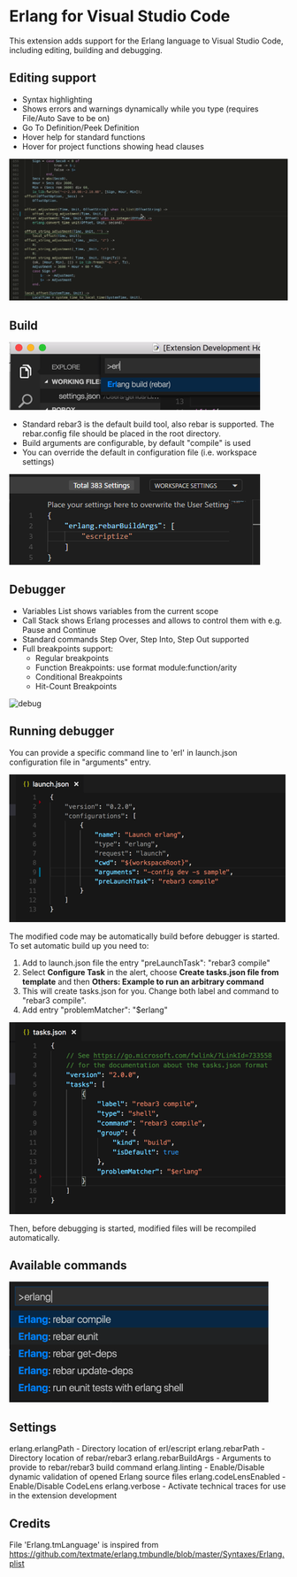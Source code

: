 # Erlang for Visual Studio Code
This extension adds support for the Erlang language to Visual Studio Code, including editing, building and debugging.

## Editing support
- Syntax highlighting
- Shows errors and warnings dynamically while you type (requires File/Auto Save to be on)
- Go To Definition/Peek Definition
- Hover help for standard functions
- Hover for project functions showing head clauses

![editing](images/vscode-erlang-editing.gif)

## Build

![build](images/vscode-erlang-build.png)

- Standard rebar3 is the default build tool, also rebar is supported. The rebar.config file should be placed in the root directory.
- Build arguments are configurable, by default "compile" is used
- You can override the default in configuration file (i.e. workspace settings)

![build](images/vscode-erlang-build-args.png)

## Debugger
- Variables List shows variables from the current scope
- Call Stack shows Erlang processes and allows to control them with e.g. Pause and Continue
- Standard commands Step Over, Step Into, Step Out supported
- Full breakpoints support:
  * Regular breakpoints
  * Function Breakpoints: use format module:function/arity
  * Conditional Breakpoints
  * Hit-Count Breakpoints

![debug](images/vscode-erlang-debug.png)

## Running debugger  
You can provide a specific command line to 'erl' in launch.json configuration file in "arguments" entry.

![debug1](images/vscode-erlang-debug-args.png)

The modified code may be automatically build before debugger is started. To set automatic build up you need to:
  1. Add to launch.json file the entry "preLaunchTask": "rebar3 compile"
  1. Select **Configure Task** in the alert, choose **Create tasks.json file from template** and then **Others: Example to run an arbitrary command**
  1. This will create tasks.json for you. Change both label and command to "rebar3 compile".
  1. Add entry "problemMatcher": "$erlang"

![debug](images/vscode-erlang-build-task.png)

Then, before debugging is started, modified files will be recompiled automatically.

## Available commands
![commands](images/vscode-erlang-commands.png)

## Settings
 erlang.erlangPath - Directory location of erl/escript
 erlang.rebarPath - Directory location of rebar/rebar3
 erlang.rebarBuildArgs - Arguments to provide to rebar/rebar3 build command
 erlang.linting - Enable/Disable dynamic validation of opened Erlang source files
 erlang.codeLensEnabled - Enable/Disable CodeLens
 erlang.verbose - Activate technical traces for use in the extension development


## Credits
File 'Erlang.tmLanguage' is inspired from https://github.com/textmate/erlang.tmbundle/blob/master/Syntaxes/Erlang.plist
